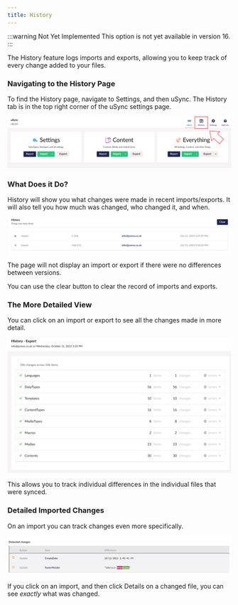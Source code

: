 ```yaml
---
title: History
---
```

:::warning Not Yet Implemented
This option is not yet available in version 16.
:::


The History feature logs imports and exports, allowing you to keep track of every change added to your files.

### Navigating to the History Page

To find the History page, navigate to Settings, and then uSync. The History tab is in the top right corner of the uSync settings page.

![The History button on the uSync dashboard.](historyButton.png)


### What Does it Do?

History will show you what changes were made in recent imports/exports. It will also tell you how much was changed, who changed it, and when. 

![History showing an import and an Export](importHistory.png)

The page will not display an import or export if there were no differences between versions.

You can use the clear button to clear the record of imports and exports.

### The More Detailed View

You can click on an import or export to see all the changes made in more detail.

![The more detailed history page for a full export](exportDetails.png)

This allows you to track individual differences in the individual files that were synced.

### Detailed Imported Changes

 On an import you can track changes even more specifically.

 ![Detected changes page for an import.](DetailedChanges.png)

 If you click on an import, and then click Details on a changed file, you can see *exactly* what was changed.

